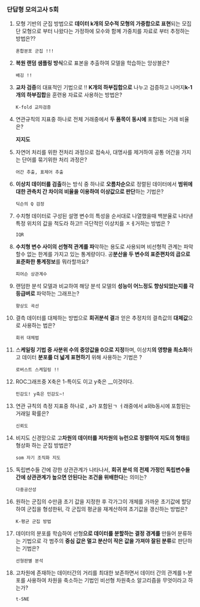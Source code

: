 ### 단답형 모의고사 5회





1. 모형 기반의 군집 방법으로 **데이터 k개의 모수적 모형의 가중합으로 표현**되는 모집단 모형으로 부터 나왔다는 가정하에 모수와 함꼐 가중치를 자료로 부터 추정하는 방법은??

   ```
   혼합분포 군집 !!!
   ```

   



2. **복원 랜덤 샘플링 방식**으로 표본을 추출하여 모델을 학습하는 앙상블은?

   ```
   배깅 !!
   ```

   





3. **교차 검증**의 대표적인 기법으로 !! **K개의 하부집합으로** 나누고 검증하고 나머지**k-1개의 하부집합**을 훈련용 자료로 사용하는 방법은?

   ```
   K-fold 교차검증
   ```

   



4. 연관규칙의 지표중 하나로 전체 거래중에서 **두 품목이 동시에** 포함되는 거래 비율은?

   **지지도**



5. 자연어 처리를 위한 전처리 과정으로 접속사, 대명사를 제거하여 공통 어간을 가지는 단어를 묶기위한 처리 과정은?

   ```
   어간 추출, 표제어 추출
   ```

   





6. **이상치 데이터를 검출**하는 방식 중 하나로 **오름차순으**로 정렬된 데이터에서 **범위에 대한 관측치 간 차이의 비율을 이용하여 이상값으로 판단**하는 기법은?

   ```
   딕슨의 Q 검정
   ```

   





7. 수치형 데이터로 구성된 설명 변수의 특성을 순서대로 나열했을때 백분율로 나타낸 특정 위치의 값을 척도라 하고!! 극단적인 이상치를 ㅈㅔ거하는 방법은 ?

   ```
   IQR
   ```

   





8. **수치형 변수 사이의 선형적 관계를 파**악하는 용도로 사용되며 비선형적 관계는 파악 할수 없는 한계를 가지고 있는 통계량이다. 공**분산을 두 변수의 표준편차의 곱으로 표준화한 통계정보**를 뭐라할까요?

   ```
   피어슨 상관계수
   ```





9. 랜덤한 분석 모델과 비교하여 해당 분석 모델의 **성능이 어느정도 향상되었는지를 각 등급벼로** 파악하는 그래프는?

   ````
   향상도 곡선
   ````

   



10. 결측 데이터를 대체하는 방법으로 **회귀분석 결**과 얻은 추정치의 결측값의 **대체값**으로 사용하는 법은?

    ```
    회귀 대체법
    ```





11. 스**케일링 기법 중 사분위 수의 중앙값을 0으로 지정**하며, 이상치**의 영향을 최소화**하고 데이터 **분포를 더 넓게 표현하기** 위해 사용하는 기법은 ?

    ```
    로버스트 스케일링 !!
    ```

    





12. ROC그래프중 X축은 1-특이도 이고 y축은 __이것이다. 
    ```
    민감도! y축은 민감도~!
    ```









13. 연관 규칙의 측정 지표중 하나로 , a가 포함된ㄱ ㅓ래중에서 a와b동시에 포함된는 거래일 확률은?

    ```
    신뢰도 
    ```

    





14. 비지도 신경망으로 고**차원의 데이터를 저차원의 뉴런으로 정렬하여 지도의 형태**를 형상화 하는 군집 방법은?

    ```
    som 자기 조직화 지도
    ```

    





15. 독립변수들 간에 강한 상관관계가 나타나서, **회귀 분석 의 전제 가정인 독립변수들 간에 상관관계가 높으면 안된다는 조건을 위배한다**는 의미는?

    ```
    다중공산성
    ```





16. 원하는 군집의 수만큼 초기 값을 지정한 후 각가그이 개체를 가까운 초기값에 할당하여 군집을 형성한뒤, 각 군집의 평균을 재계산하여 초기값을 갱신하는 방법은?

    ```
    K-평균 군집 방법
    ```



17. 데이터의 분포를 학습하여 선형**으로 데이터를 분할하는 결정 경계를** 만들어 분류하는 기법으로 각 범주의 **중심 값은 멀고 분산이 작은 값을 가져야 잘된 분류**로 판단하는 기법은?

    ```
    선형판별 분석
    ```



18. 고차원에 존재하는 데이터간의 거리를 최대한 보존하면서 데이터 간의 관계를 t-분포를 사용하여 차원을 축소하는 기법인 비선형 차원축소 알고리즘을 무엇이라고 하는가?

    ```
    t-SNE
    ```

    